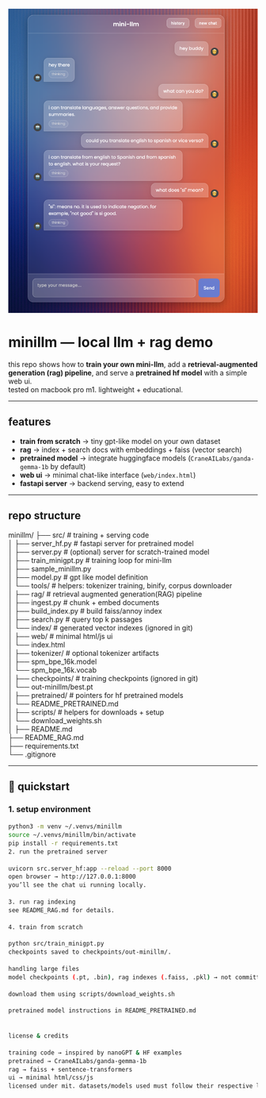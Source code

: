 
<p align="center">
  <img src="assets/demo.png" alt="minillm demo" width="800"/>
</p>

# minillm — local llm + rag demo

this repo shows how to **train your own mini-llm**, add a **retrieval-augmented generation (rag) pipeline**, and serve a **pretrained hf model** with a simple web ui.  
tested on macbook pro m1. lightweight + educational.

---

## features
- **train from scratch** → tiny gpt-like model on your own dataset  
- **rag** → index + search docs with embeddings + faiss (vector search)  
- **pretrained model** → integrate huggingface models (`CraneAILabs/ganda-gemma-1b` by default)  
- **web ui** → minimal chat-like interface (`web/index.html`)  
- **fastapi server** → backend serving, easy to extend  

---

## repo structure
minillm/
├── src/ # training + serving code <br>
│ ├── server_hf.py # fastapi server for pretrained model <br>
│ ├── server.py # (optional) server for scratch-trained model <br>
│ ├── train_minigpt.py # training loop for mini-llm <br>
│ ├── sample_minillm.py <br>
│ ├── model.py # gpt like model definition <br>
│ └── tools/ # helpers: tokenizer training, binify, corpus downloader <br>
│
├── rag/ # retrieval augmented generation(RAG) pipeline <br>
│ ├── ingest.py # chunk + embed documents <br>
│ ├── build_index.py # build faiss/annoy index <br>
│ ├── search.py # query top k passages <br>
│ └── index/ # generated vector indexes (ignored in git) <br>
│
├── web/ # minimal html/js ui <br>
│ └── index.html <br>
│
├── tokenizer/ # optional tokenizer artifacts <br>
│ ├── spm_bpe_16k.model <br>
│ └── spm_bpe_16k.vocab <br>
│
├── checkpoints/ # training checkpoints (ignored in git) <br>
│ └── out-minillm/best.pt <br>
│
├── pretrained/ # pointers for hf pretrained models <br>
│ └── README_PRETRAINED.md <br>
│
├── scripts/ # helpers for downloads + setup <br>
│ └── download_weights.sh <br>
│
├── README.md <br>
├── README_RAG.md <br>
├── requirements.txt <br>
└── .gitignore <br>


---

## 🚀 quickstart

### 1. setup environment
```bash
python3 -m venv ~/.venvs/minillm
source ~/.venvs/minillm/bin/activate
pip install -r requirements.txt
2. run the pretrained server

uvicorn src.server_hf:app --reload --port 8000
open browser → http://127.0.0.1:8000
you’ll see the chat ui running locally.

3. run rag indexing
see README_RAG.md for details.

4. train from scratch

python src/train_minigpt.py
checkpoints saved to checkpoints/out-minillm/.

handling large files
model checkpoints (.pt, .bin), rag indexes (.faiss, .pkl) → not committed (see .gitignore)

download them using scripts/download_weights.sh

pretrained model instructions in README_PRETRAINED.md


license & credits

training code → inspired by nanoGPT & HF examples
pretrained → CraneAILabs/ganda-gemma-1b
rag → faiss + sentence-transformers
ui → minimal html/css/js
licensed under mit. datasets/models used must follow their respective licenses.
